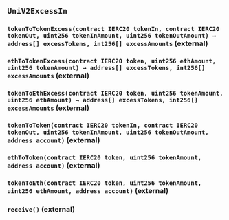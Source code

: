 ## `UniV2ExcessIn`






### `tokenToTokenExcess(contract IERC20 tokenIn, contract IERC20 tokenOut, uint256 tokenInAmount, uint256 tokenOutAmount) → address[] excessTokens, int256[] excessAmounts` (external)





### `ethToTokenExcess(contract IERC20 token, uint256 ethAmount, uint256 tokenAmount) → address[] excessTokens, int256[] excessAmounts` (external)





### `tokenToEthExcess(contract IERC20 token, uint256 tokenAmount, uint256 ethAmount) → address[] excessTokens, int256[] excessAmounts` (external)





### `tokenToToken(contract IERC20 tokenIn, contract IERC20 tokenOut, uint256 tokenInAmount, uint256 tokenOutAmount, address account)` (external)





### `ethToToken(contract IERC20 token, uint256 tokenAmount, address account)` (external)





### `tokenToEth(contract IERC20 token, uint256 tokenAmount, uint256 ethAmount, address account)` (external)





### `receive()` (external)








